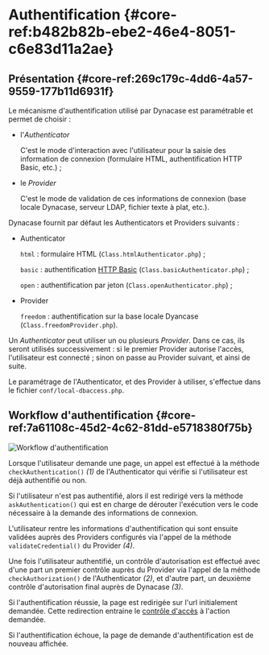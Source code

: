 # Authentification {#core-ref:b482b82b-ebe2-46e4-8051-c6e83d11a2ae}

## Présentation {#core-ref:269c179c-4dd6-4a57-9559-177b11d6931f}

Le mécanisme d'authentification utilisé par Dynacase est paramétrable et permet
de choisir :

-   l'*Authenticator*
    
    C'est le mode d'interaction avec l'utilisateur pour la saisie des
    information de connexion (formulaire HTML, authentification HTTP Basic,
    etc.) ;

-   le *Provider*
    
    C'est le mode de validation de ces informations de connexion (base
    locale Dynacase, serveur LDAP, fichier texte à plat, etc.).

Dynacase fournit par défaut les Authenticators et Providers suivants :

*   Authenticator
    
    `html`
    :   formulaire HTML (`Class.htmlAuthenticator.php`) ;
    
    `basic`
    :   authentification [HTTP Basic][wikipedia_Basic_access_authentication]
        (`Class.basicAuthenticator.php`) ;
    
    `open`
    :   authentification par jeton (`Class.openAuthenticator.php`) ;

*   Provider
    
    `freedom`
    :   authentification sur la base locale Dyancase
        (`Class.freedomProvider.php`).

Un *Authenticator* peut utiliser un ou plusieurs *Provider*. Dans ce cas,
ils seront utilisés successivement : si le premier Provider autorise l'accès,
l'utilisateur est connecté ; sinon on passe au Provider suivant, et ainsi de
suite.

Le paramétrage de l'Authenticator, et des Provider à utiliser, s'effectue dans
le fichier `conf/local-dbaccess.php`.

## Workflow d'authentification {#core-ref:7a61108c-45d2-4c62-81dd-e5718380f75b}

![ Workflow d'authentification ](auth_user_method_calls.png)

Lorsque l'utilisateur demande une page, un appel est effectué à la méthode
`checkAuthentication()` *(1)* de l'Authenticator qui vérifie si l'utilisateur
est déjà authentifié ou non.

Si l'utilisateur n'est pas authentifié, alors il est redirigé vers la méthode
`askAuthentication()` qui est en charge de dérouter l'exécution vers le code
nécessaire à la demande des informations de connexion.

L'utilisateur rentre les informations d'authentification qui sont ensuite
validées auprès des Providers configurés via l'appel de la méthode
`validateCredential()` du Provider *(4)*.

Une fois l'utilisateur authentifié, un contrôle d'autorisation est effectué avec
d'une part un premier contrôle auprès du Provider via l'appel de la méthode
`checkAuthorization()` de l'Authenticator *(2)*, et d'autre part, un deuxième
contrôle d'autorisation final auprès de Dynacase *(3)*.

Si l'authentification réussie, la page est redirigée sur l'url initialement
demandée. Cette redirection entraine le [contrôle d'accès][acls] à l'action
demandée.

Si l'authentification échoue, la page de demande d'authentification est de
nouveau affichée.

<!-- links -->
[wikipedia_Basic_access_authentication]: http://en.wikipedia.org/wiki/Basic_access_authentication
[acls]:     #core-ref:a98b72ea-c063-4907-abc4-e5171ab55e59